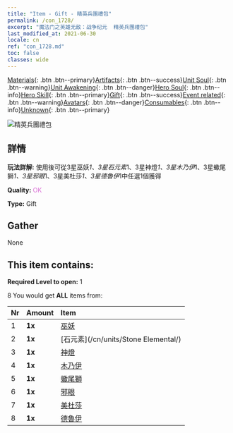 ```yaml
---
title: "Item - Gift - 精英兵團禮包"
permalink: /con_1728/
excerpt: "魔法门之英雄无敌：战争纪元  精英兵團禮包"
last_modified_at: 2021-06-30
locale: cn
ref: "con_1728.md"
toc: false
classes: wide
---
```

 [Materials](/ItemsCN/){: .btn .btn--primary}[Artifacts](/ItemsCN/Artifacts/){: .btn .btn--success}[Unit Soul](/ItemsCN/UnitSoul/){: .btn .btn--warning}[Unit Awakening](/ItemsCN/UnitAwakening/){: .btn .btn--danger}[Hero Soul](/ItemsCN/HeroSoul/){: .btn .btn--info}[Hero Skill](/ItemsCN/HeroSkill/){: .btn .btn--primary}[Gift](/ItemsCN/Gift/){: .btn .btn--success}[Event related](/ItemsCN/Events/){: .btn .btn--warning}[Avatars](/ItemsCN/Avatars/){: .btn .btn--danger}[Consumables](/ItemsCN/Consumables/){: .btn .btn--info}[Unknown](/ItemsCN/Unknown/){: .btn .btn--primary}

 ![精英兵團禮包](/images/t/i_907054.png)

## 詳情
 **玩法詳解:** 使用後可從3星巫妖*1、3星石元素*1、3星神燈*1、3星木乃伊*1、3星蠍尾獅*1、3星邪眼*1、3星美杜莎*1、3星德魯伊*1中任選1個獲得

 **Quality:** <span style="color: #DA70D6">OK</span>

 **Type:** Gift

## Gather

  None

## This item contains:

 **Required Level to open:** 1

 8 You would get **ALL** items  from:

  | Nr | Amount |     Item    |
  |:---|:-------|:------------|
  | 1 |  **1x** | [巫妖](/cn/units/Lich/) |  | 
  | 2 |  **1x** | [石元素](/cn/units/Stone Elemental/) |  | 
  | 3 |  **1x** | [神燈](/cn/units/Genie/) |  | 
  | 4 |  **1x** | [木乃伊](/cn/units/Mummy/) |  | 
  | 5 |  **1x** | [蠍尾獅](/cn/units/Manticore/) |  | 
  | 6 |  **1x** | [邪眼](/cn/units/Beholder/) |  | 
  | 7 |  **1x** | [美杜莎](/cn/units/Medusa/) |  | 
  | 8 |  **1x** | [德魯伊](/cn/units/Druid/) |  | 
